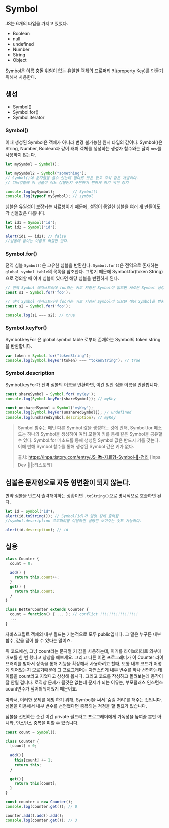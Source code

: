 # Symbol
JS는 6개의 타입을 가지고 있었다.
- Boolean
- null
- undefined
- Number
- String
- Object

Symbol은 이름 충돌 위험이 없는 유일한 객체의 프로퍼티 키(property Key)를 만들기 위해서 사용한다. 


## 생성
- Symbol()
- Symbol.for()
- Symbol.iterator

### Symbol()
이때 생성된 Symbol은 객체가 아니라 변경 불가능한 원시 타입의 값이다.
Symbol()은 String, Number, Boolean과 같이 래퍼 객체를 생성하는 생성자 함수와는 달리 `new`를 사용하지 않는다.
```javascript
let mySymbol = Symbol();

let mySymbol2 = Symbol("something");
// Symbol()에 문자열을 줄수 있는데 별다릇 뜻은 없고 주석 같은 개념이다. 
// 디버깅할때 이 심볼이 어느 심볼인지 구분하기 편하게 하기 위한 장치

console.log(mySymbol);        // Symbol()
console.log(typeof mySymbol); // symbol
```

심볼은 유일성이 보장되는 자료형이기 때문에, 설명이 동일한 심볼을 여러 개 만들어도 각 심볼값은 다릅니다.
```javascript
let id1 = Symbol("id");
let id2 = Symbol("id");

alert(id1 == id2); // false
//심볼에 붙이는 이름표 역할만 한다.
```

### Symbol.for()
전역 심볼
`Symbol()`은 고유한 심볼을 반환한다. 
`Symbol.for()`은 전역으로 존재하는 `global symbol table`의 목록을 참조한다.
그렇기 때문에 Symbol.for(token String)으로 정의할 때 이미 심볼이 있다면 해당 심볼을 반환하게 된다.
```javascript
// 전역 Symbol 레지스트리에 foo라는 키로 저장된 Symbol이 없으면 새로운 Symbol 생성
const s1 = Symbol.for('foo');

// 전역 Symbol 레지스트리에 foo라는 키로 저장된 Symbol이 있으면 해당 Symbol을 반환
const s2 = Symbol.for('foo');

console.log(s1 === s2); // true
```

### Symbol.keyFor()
Symbol.keyFor 은 global symbol table 로부터 존재하는 Symbol의 token string 을 반환합니다.
```javascript
var token = Symbol.for("tokenString");
console.log(Symbol.keyFor(token) === "tokenString"); // true
```

### Symbol.description
Symbol.keyFor가 전역 심볼의 이름을 반환하면, 이건 일반 심볼 이름을 반환합니다.
```javascript
const shareSymbol = Symbol.for('myKey');
console.log(Symbol.keyFor(shareSymbol)); // myKey

const unsharedSymbol = Symbol('myKey');
console.log(Symbol.keyFor(unsharedSymbol)); // undefined
console.log(unsharedSymbol.description); // myKey
```

>
> Symbol 함수는 매번 다른 Symbol 값을 생성하는 것에 반해,
> Symbol.for 메소드는 하나의 Symbol을 생성하여 여러 모듈이 키를 통해 같은 Symbol을 공유할 수 있다.
> Symbol.for 메소드를 통해 생성된 Symbol 값은 반드시 키를 갖는다.
> 이에 반해 Symbol 함수를 통해 생성된 Symbol 값은 키가 없다.
> 
>
> 출처: https://inpa.tistory.com/entry/JS-📚-자료형-Symbol-🚩-정리 [Inpa Dev 👨‍💻:티스토리]
> 

## 심볼은 문자형으로 자동 형변환이 되지 않는다.
만약 심볼을 반드시 출력해야하는 상황이면 `.toString()`으로 명시적으로 호출하면 된다.
```javascript
let id = Symbol("id");
alert(id.toString()); // Symbol(id)가 얼럿 창에 출력됨
//symbol.description 프로퍼티를 이용하면 설명만 보여주는 것도 가능하다.

alert(id.description); // id
```
## 실용
```javascript
class Counter {
  count = 0;

  add() {
    return this.count++;
  }
  get() {
    return this.count;
  }
}

class BetterCounter extends Counter {
  count = function() { ... }; // conflict !!!!!!!!!!!!!!!!!
  ...
}
```

자바스크립트 객체의 내부 필드는 기본적으로 모두 public입니다.
그 말은 누구든 내부 함수, 값을 덮어 쓸 수 있다는 말이죠.

위 코드에선, 그냥 count라는 문자열 키 값을 사용하는데, 이거를 라이브러리로 외부에 배포를 한 번 했다고 상상을 해보세요.
그리고 다른 어떤 프로그래머가 이 Counter 라이브러리를 받아서 상속을 통해 기능을 확장해서 사용하려고 할때, 보통 내부 코드가 어떻게 되어있는지 모르기때문에 그 프로그래머는 자연스럽게 내부 변수를 하나 선언하는데 이름을 count라고 지었다고 상상해 봅시다.
그리고 코드를 작성하고 돌려보는데 동작이 잘 안될 겁니다.
로직상 문제가 될것은 없는데 문제가 되는 이유는, 부모클래스 인스턴스 count변수가 덮어씌워져있기 때문이죠.

따라서, 이러한 문제를 예방 하기 위해, Symbol을 써서 '숨김 처리'를 해주는 것입니다. 심볼을 이용해서 내부 변수를 선언했다면 중복되는 걱정을 할 필요가 없습니다.

심볼을 선언하는 순간 이건 private 필드라고 프로그래머에게 가독성을 높여줄 뿐만 아니라, 인스턴스 중복을 피할 수 있습니다.

```javascript
const count = Symbol();

class Counter {
  [count] = 0;
  
  add(){
    this[count] += 1;
    return this;
  }
  
  get(){
    return this[count];
  }
}

const counter = new Counter();
console.log(counter.get()); // 0

counter.add().add().add();
console.log(counter.get()); // 3
```